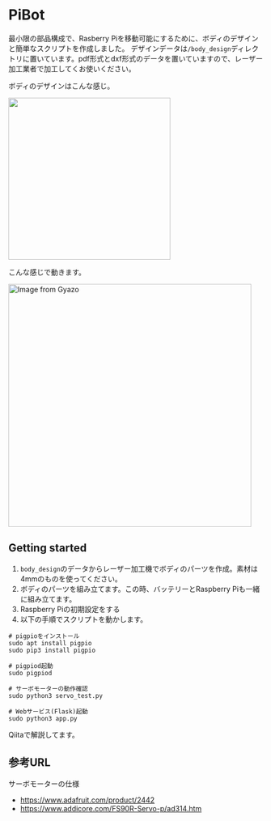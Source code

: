 PiBot
====

最小限の部品構成で、Rasberry Piを移動可能にするために、ボディのデザインと簡単なスクリプトを作成しました。
デザインデータは`/body_design`ディレクトリに置いています。pdf形式とdxf形式のデータを置いていますので、レーザー加工業者で加工してくお使いください。

ボディのデザインはこんな感じ。

<img src="https://i.gyazo.com/aef038bd3d01c9f087ff54fb89f166bc.jpg" width="320">

こんな感じで動きます。

<a href="https://gyazo.com/01551400dce30a9c4d7ba219a2bd7e5d"><img src="https://i.gyazo.com/01551400dce30a9c4d7ba219a2bd7e5d.gif" alt="Image from Gyazo" width="480"/></a>

## Getting started
1. `body_design`のデータからレーザー加工機でボディのパーツを作成。素材は4mmのものを使ってください。
2. ボディのパーツを組み立てます。この時、バッテリーとRaspberry Piも一緒に組み立てます。
3. Raspberry Piの初期設定をする
4. 以下の手順でスクリプトを動かします。
```
# pigpioをインストール
sudo apt install pigpio
sudo pip3 install pigpio

# pigpiod起動
sudo pigpiod

# サーボモーターの動作確認
sudo python3 servo_test.py

# Webサービス(Flask)起動
sudo python3 app.py
```

Qiitaで解説してます。
<link>

## 参考URL
サーボモーターの仕様
- https://www.adafruit.com/product/2442
- https://www.addicore.com/FS90R-Servo-p/ad314.htm

